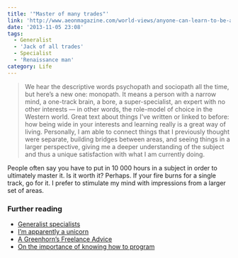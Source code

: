 ```yaml
---
title: '"Master of many trades"'
link: 'http://www.aeonmagazine.com/world-views/anyone-can-learn-to-be-a-polymath/'
date: '2013-11-05 23:08'
tags:
  - Generalist
  - 'Jack of all trades'
  - Specialist
  - 'Renaissance man'
category: Life
---
```


> We hear the descriptive words psychopath and sociopath all the time, but here’s a new one: monopath. It means a person with a narrow mind, a one-track brain, a bore, a super-specialist, an expert with no other interests — in other words, the role-model of choice in the Western world.
Great text about things I've written or linked to before: how being wide in your interests and learning really is a great way of living. Personally, I am able to connect things that I previously thought were separate, building bridges between areas, and seeing things in a larger perspective, giving me a deeper understanding of the subject and thus a unique satisfaction with what I am currently doing.People often say you have to put in 10 000 hours in a subject in order to ultimately master it. Is it worth it? Perhaps. If your fire burns for a single track, go for it. I prefer to stimulate my mind with impressions from a larger set of areas.

### Further reading

- [Generalist specialists](/writings/generalist-specialists/ "Generalist specialists")
- [I’m apparently a unicorn](/writings/unicorn/ "I’m apparently a unicorn")
- [A Greenhorn’s Freelance Advice](/writings/a-greenhorn-s-freelance-advice/ "A Greenhorn’s Freelance Advice")
- [On the importance of knowing how to program](/writings/on-the-importance-of-knowing-how-to-program/)
